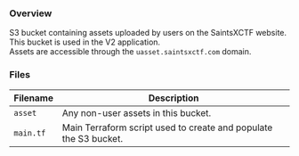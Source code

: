 ### Overview

S3 bucket containing assets uploaded by users on the SaintsXCTF website.  This bucket is used in the V2 application.  
Assets are accessible through the `uasset.saintsxctf.com` domain.

### Files

| Filename     | Description                                                                                      |
|--------------|--------------------------------------------------------------------------------------------------|
| `asset`      | Any non-user assets in this bucket.                                                              |
| `main.tf`    | Main Terraform script used to create and populate the S3 bucket.                                 |